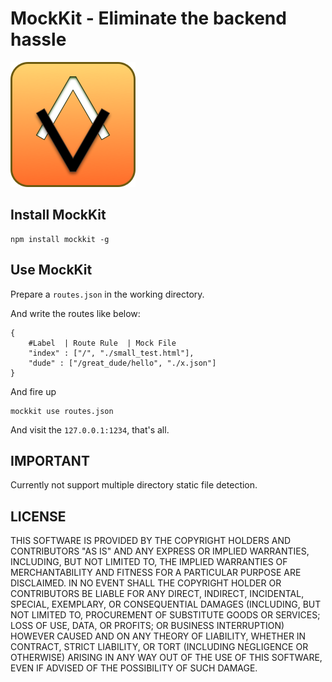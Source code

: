 # MockKit - Eliminate the backend hassle
![alt text](mockkit.png "MockKit Logo")

## Install MockKit

	npm install mockkit -g

## Use MockKit

Prepare a `routes.json` in the working directory.

And write the routes like below:

	{
		#Label  | Route Rule  | Mock File
  		"index" : ["/", "./small_test.html"],
  		"dude" : ["/great_dude/hello", "./x.json"]
	}
	
And fire up

	mockkit use routes.json

And visit the `127.0.0.1:1234`, that's all.


## IMPORTANT
Currently not support multiple directory static file detection.

## LICENSE
THIS SOFTWARE IS PROVIDED BY THE COPYRIGHT HOLDERS AND CONTRIBUTORS "AS IS" AND ANY EXPRESS OR IMPLIED WARRANTIES, INCLUDING, BUT NOT LIMITED TO, THE IMPLIED WARRANTIES OF MERCHANTABILITY AND FITNESS FOR A PARTICULAR PURPOSE ARE DISCLAIMED. IN NO EVENT SHALL THE COPYRIGHT HOLDER OR CONTRIBUTORS BE LIABLE FOR ANY DIRECT, INDIRECT, INCIDENTAL, SPECIAL, EXEMPLARY, OR CONSEQUENTIAL DAMAGES (INCLUDING, BUT NOT LIMITED TO, PROCUREMENT OF SUBSTITUTE GOODS OR SERVICES; LOSS OF USE, DATA, OR PROFITS; OR BUSINESS INTERRUPTION) HOWEVER CAUSED AND ON ANY THEORY OF LIABILITY, WHETHER IN CONTRACT, STRICT LIABILITY, OR TORT (INCLUDING NEGLIGENCE OR OTHERWISE) ARISING IN ANY WAY OUT OF THE USE OF THIS SOFTWARE, EVEN IF ADVISED OF THE POSSIBILITY OF SUCH DAMAGE.
